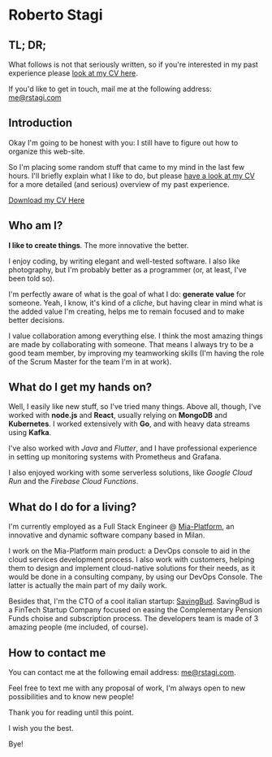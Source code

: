 # Roberto Stagi

## TL; DR;

What follows is not that seriously written, so if you're interested in my past experience please [look at my CV here](cv_StagiRoberto.pdf).

If you'd like to get in touch, mail me at the following address: [me@rstagi.com](mailto:me@rstagi.com)

## Introduction

Okay I'm going to be honest with you: I still have to figure out how to organize this web-site.

So I'm placing some random stuff that came to my mind in the last few hours.
I'll briefly explain what I like to do, but please [have a look at my CV](cv_StagiRoberto.pdf) for a more detailed (and serious) overview of my past experience.

<a href="cv_StagiRoberto.pdf" download>Download my CV Here</a>

## Who am I?
**I like to create things**.  The more innovative the better.

I enjoy coding, by writing elegant and well-tested software.
I also like photography, but I'm probably better as a programmer (or, at least, I've been told so).

I'm perfectly aware of what is the goal of what I do: **generate value** for someone.
Yeah, I know, it's kind of a *cliche*, but having clear in mind what is the added value I'm creating, helps me to remain focused and to make better decisions.

I value collaboration among everything else. I think the most amazing things are made by collaborating with someone.
That means I always try to be a good team member, by improving my teamworking skills (I'm having the role of the Scrum Master for the team I'm in at work).

## What do I get my hands on?
Well, I easily like new stuff, so I've tried many things.
Above all, though, I've worked with **node.js** and **React**, usually relying on **MongoDB** and **Kubernetes**.
I worked extensively with **Go**, and with heavy data streams using **Kafka**.

I've also worked with *Java* and  *Flutter*, and I have professional experience in setting up monitoring systems with Prometheus and Grafana.

I also enjoyed working with some serverless solutions, like *Google Cloud Run* and the *Firebase Cloud Functions*.

## What do I do for a living?
I'm currently employed as a Full Stack Engineer @ [Mia-Platform](https://mia-platform.eu), an innovative and dynamic software company based in Milan.

I work on the Mia-Platform main product: a DevOps console to aid in the cloud services development process.
I also work with customers, helping them to design and implement cloud-native solutions for their needs, as it would be done in a consulting company, by using our DevOps Console.
The latter is actually the main part of my daily work.

Besides that, I'm the CTO of a cool italian startup: [SavingBud](https://www.savingbud.com). SavingBud is a FinTech Startup Company focused on easing the Complementary Pension Funds choise and subscription process. The developers team is made of 3 amazing people (me included, of course).

## How to contact me
You can contact me at the following email address: [me@rstagi.com](mailto:me@rstagi.com).

Feel free to text me with any proposal of work, I'm always open to new possibilities and to know new people!


Thank you for reading until this point.

I wish you the best.

Bye!
